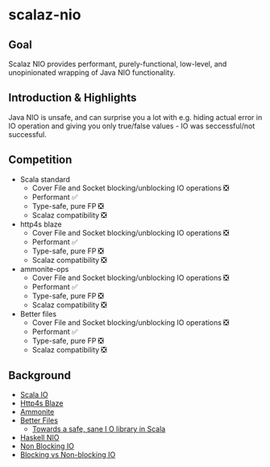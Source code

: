 # scalaz-nio

## Goal

Scalaz NIO provides performant, purely-functional, low-level, and unopinionated wrapping of Java NIO functionality.

## Introduction & Highlights

Java NIO is unsafe, and can surprise you a lot with e.g. hiding actual error in IO operation and giving you only true/false values - IO was seccessful/not successful.

## Competition

* Scala standard
  * Cover File and Socket blocking/unblocking IO operations :negative_squared_cross_mark:
  * Performant  :white_check_mark:
  * Type-safe, pure FP :negative_squared_cross_mark:
  * Scalaz compatibility :negative_squared_cross_mark:
* http4s blaze
  * Cover File and Socket blocking/unblocking IO operations :negative_squared_cross_mark:
  * Performant :white_check_mark:
  * Type-safe, pure FP :negative_squared_cross_mark:
  * Scalaz compatibility :negative_squared_cross_mark:
* ammonite-ops
  * Cover File and Socket blocking/unblocking IO operations :negative_squared_cross_mark:
  * Performant :white_check_mark:
  * Type-safe, pure FP :negative_squared_cross_mark:
  * Scalaz compatibility :negative_squared_cross_mark:
* Better files
  * Cover File and Socket blocking/unblocking IO operations :negative_squared_cross_mark:
  * Performant :white_check_mark:
  * Type-safe, pure FP :negative_squared_cross_mark:
  * Scalaz compatibility :negative_squared_cross_mark:

## Background

* [Scala IO](https://www.scala-lang.org/api/2.12.3/scala/io/index.html)
* [Http4s Blaze](https://github.com/http4s/blaze)
* [Ammonite](https://github.com/lihaoyi/Ammonite/)
* [Better Files](https://github.com/pathikrit/better-files)
  * [Towards a safe, sane I O library in Scala](https://www.youtube.com/watch?feature=player_embedded&v=uaYKkpqs6CE)
* [Haskell NIO](https://wiki.haskell.org/NIO)
* [Non Blocking IO](https://www.youtube.com/watch?v=uKc0Gx_lPsg)
* [Blocking vs Non-blocking IO](http://tutorials.jenkov.com/java-nio/nio-vs-io.html)